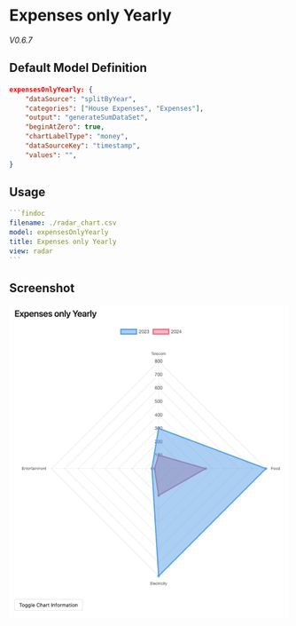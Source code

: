 # Expenses only Yearly

_V0.6.7_

## Default Model Definition

```json
expensesOnlyYearly: {
    "dataSource": "splitByYear",
    "categories": ["House Expenses", "Expenses"],
    "output": "generateSumDataSet",
    "beginAtZero": true,
    "chartLabelType": "money",
    "dataSourceKey": "timestamp",
    "values": "",
}
```

## Usage

````yml
```findoc
filename: ./radar_chart.csv
model: expensesOnlyYearly
title: Expenses only Yearly
view: radar
```
````

## Screenshot

![Expenses only Yearly](/img/models/expensesOnlyYearly.png)
